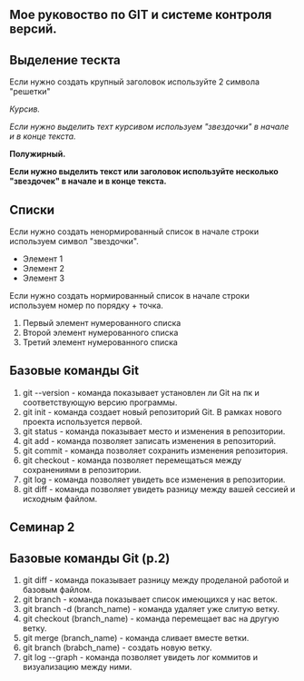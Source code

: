 ## Мое руковоство по GIT и системе контроля версий.

## Выделение тескта

 Если нужно создать крупный заголовок используйте 2 символа "решетки"

*Курсив.*

*Если нужно выделить техт курсивом используем "звездочки" в начале и в конце текста.*

**Полужирный.**

**Если нужно выделить текст или заголовок используйте несколько "звездочек" в начале и в конце текста.**

## Списки

Если нужно создать ненормированный список в начале строки используем символ "звездочки".

* Элемент 1
* Элемент 2
* Элемент 3

Если нужно создать нормированный список в начале строки используем номер по порядку + точка.

1. Первый элемент нумерованного списка
2. Второй элемент нумерованного списка
3. Третий элемент нумерованного списка

## Базовые команды Git

1. git --version - команда показывает установлен ли Git на пк и соответствующую версию программы. 
2. git init - команда создает новый репозиторий Git. В рамках нового проекта используется первой.
3. git status - команда показывает место и изменения в репозитории.
4. git add - команда позволяет записать изменения в репозиторий.
5. git commit - команда позволяет сохранить изменения репозитория. 
6. git checkout - команда позволяет перемещаться между сохранениями в репозитории.
7. git log - команда позволяет увидеть все изменения в репозитории.
8. git diff - команда позволяет увидеть разницу между вашей сессией и исходным файлом.

## Семинар 2

## Базовые команды Git (p.2)

1. git diff - команда показывает разницу между проделаной работой и базовым файлом.
2. git branch - команда показывает список имеющихся у нас веток.
3. git branch -d (branch_name) - команда удаляет уже слитую ветку.
4. git checkout (branch_name) - команда перемещает вас на другую ветку.
5. git merge (branch_name) - команда сливает вместе ветки.
6. git branch (brabch_name) - создать новую ветку.
7. git log --graph - команда позволяет увидеть лог коммитов и визуализацию между ними.